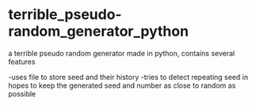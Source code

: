 # terrible_pseudo-random_generator_python
a terrible pseudo random generator made in python, contains several features

-uses file to store seed and their history
-tries to detect repeating seed in hopes to keep the generated seed and number as close to random as possible
